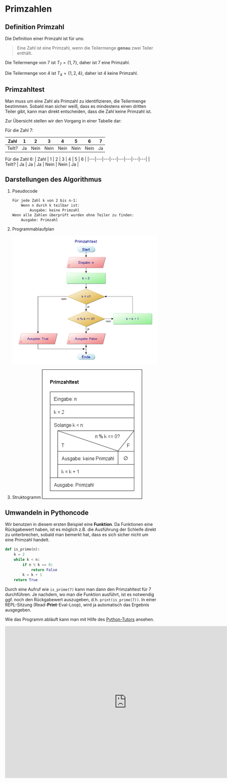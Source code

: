 # Primzahlen

## Definition Primzahl 
Die Definition einer Primzahl ist für uns:
> Eine Zahl ist eine Primzahl, wenn die Teilermenge **genau** zwei Teiler enthält.

Die Teilermenge von $7$ ist $T_7 = \{1, 7\}$, daher ist $7$ eine Primzahl.

Die Teilermenge von $4$ ist $T_4=\{1, 2, 4\}$, daher ist $4$ keine Primzahl.

## Primzahltest

Man muss um eine Zahl als Primzahl zu identifizieren, die Teilermenge bestimmen. Sobald man sicher weiß, dass es mindestens einen dritten Teiler gibt, kann man direkt entscheiden, dass die Zahl keine Primzahl ist.

Zur Übersicht stellen wir den Vorgang in einer Tabelle dar:

Für die Zahl 7:

| Zahl | 1 | 2 | 3 | 4 | 5 | 6 | 7 |
|---|---|---|---|---|---|---|---|
| Teilt? | Ja | Nein | Nein | Nein | Nein | Nein | Ja |

Für die Zahl 6:
| Zahl | 1 | 2 | 3 | 4 | 5 | 6 |
|---|---|---|---|---|---|---|---|
| Teilt? | Ja | Ja | Ja | Nein | Nein | Ja |

## Darstellungen des Algorithmus

1. Pseudocode

    ```
    Für jede Zahl k von 2 bis n-1:
        Wenn n durch k teilbar ist:
            Ausgabe: keine Primzahl
    Wenn alle Zahlen überprüft wurden ohne Teiler zu finden:      
        Ausgabe: Primzahl
    ```

2. Programmablaufplan

    ![PAP](PAP.png)

3. Struktogramm
    ![Struct](Struct.png)

## Umwandeln in Pythoncode

Wir benutzen in diesem ersten Beispiel eine **Funktion**. Da Funktionen eine Rückgabewert haben, ist es möglich z.B. die Ausführung der Schleife direkt zu unterbrechen, sobald man bemerkt hat, dass es sich sicher nicht um eine Primzahl handelt.

```python
def is_prime(n):
    k = 2
    while k < n:
        if n % k == 0:
            return False
        k = k + 1
    return True
```

Durch eine Aufruf wie `is_prime(7)` kann man dann den Primzahltest für 7 durchführen. Je nachdem, wo man die Funktion ausführt, ist es notwendig ggf. noch den Rückgabewert auszugeben, d.h. `print(is_prime(7))`. In einer REPL-Sitzung (Read-**Print**-Eval-Loop), wird ja automatisch das Ergebnis ausgegeben.

Wie das Programm abläuft kann man mit Hilfe des [Python-Tutors](http://www.pythontutor.com/visualize.html#mode=edit) ansehen.

<iframe width="800" height="500" frameborder="0" src="http://pythontutor.com/iframe-embed.html#code=def%20is_prime%28n%29%3A%0A%20%20%20%20k%20%3D%202%0A%20%20%20%20while%20k%20%3C%20n%3A%0A%20%20%20%20%20%20%20%20if%20n%20%25%20k%20%3D%3D%200%3A%0A%20%20%20%20%20%20%20%20%20%20%20%20return%20False%0A%20%20%20%20%20%20%20%20k%20%3D%20k%20%2B%201%0A%20%20%20%20return%20True%0A%20%20%20%20%0Aprint%28is_prime%281007%29%29&codeDivHeight=400&codeDivWidth=350&cumulative=false&curInstr=0&heapPrimitives=nevernest&origin=opt-frontend.js&py=3&rawInputLstJSON=%5B%5D&textReferences=false"> </iframe>

